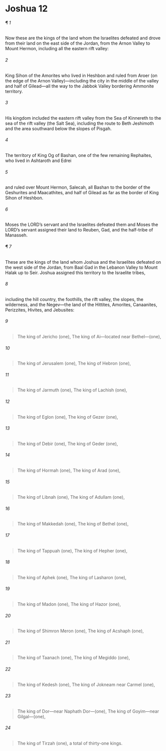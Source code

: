 # Joshua 12
###### ¶ 1
Now these are the kings of the land whom the Israelites defeated and drove from their land on the east side of the Jordan, from the Arnon Valley to Mount Hermon, including all the eastern rift valley:
###### 2
King Sihon of the Amorites who lived in Heshbon and ruled from Aroer (on the edge of the Arnon Valley)—including the city in the middle of the valley and half of Gilead—all the way to the Jabbok Valley bordering Ammonite territory.
###### 3
His kingdom included the eastern rift valley from the Sea of Kinnereth to the sea of the rift valley (the Salt Sea), including the route to Beth Jeshimoth and the area southward below the slopes of Pisgah.
###### 4
The territory of King Og of Bashan, one of the few remaining Rephaites, who lived in Ashtaroth and Edrei
###### 5
and ruled over Mount Hermon, Salecah, all Bashan to the border of the Geshurites and Maacathites, and half of Gilead as far as the border of King Sihon of Heshbon.
###### 6
Moses the LORD’s servant and the Israelites defeated them and Moses the LORD’s servant assigned their land to Reuben, Gad, and the half-tribe of Manasseh.
###### ¶ 7
These are the kings of the land whom Joshua and the Israelites defeated on the west side of the Jordan, from Baal Gad in the Lebanon Valley to Mount Halak up to Seir. Joshua assigned this territory to the Israelite tribes,
###### 8
including the hill country, the foothills, the rift valley, the slopes, the wilderness, and the Negev—the land of the Hittites, Amorites, Canaanites, Perizzites, Hivites, and Jebusites:
###### 9
> The king of Jericho (one),
> The king of Ai—located near Bethel—(one),
###### 10
> The king of Jerusalem (one),
> The king of Hebron (one),
###### 11
> The king of Jarmuth (one),
> The king of Lachish (one),
###### 12
> The king of Eglon (one),
> The king of Gezer (one),
###### 13
> The king of Debir (one),
> The king of Geder (one),
###### 14
> The king of Hormah (one),
> The king of Arad (one),
###### 15
> The king of Libnah (one),
> The king of Adullam (one),
###### 16
> The king of Makkedah (one),
> The king of Bethel (one),
###### 17
> The king of Tappuah (one),
> The king of Hepher (one),
###### 18
> The king of Aphek (one),
> The king of Lasharon (one),
###### 19
> The king of Madon (one),
> The king of Hazor (one),
###### 20
> The king of Shimron Meron (one),
> The king of Acshaph (one),
###### 21
> The king of Taanach (one),
> The king of Megiddo (one),
###### 22
> The king of Kedesh (one),
> The king of Jokneam near Carmel (one),
###### 23
> The king of Dor—near Naphath Dor—(one),
> The king of Goyim—near Gilgal—(one),
###### 24
> The king of Tirzah (one),
a total of thirty-one kings.
